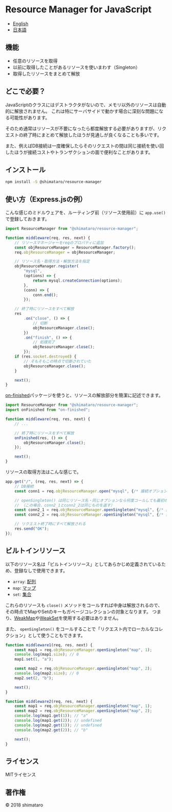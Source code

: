 Resource Manager for JavaScript
===

* [English](README.md)
* [日本語](README.ja.md)

## 機能
* 任意のリソースを取得
* 以前に取得したことがあるリソースを使いまわす（Singleton）
* 取得したリソースをまとめて解放

## どこで必要？
JavaScriptのクラスにはデストラクタがないので、メモリ以外のリソースは自動的に解放されません。
これは特にサーバサイドで動かす場合に深刻な問題になる可能性があります。

そのため通常はリソースが不要になったら都度解放する必要がありますが、リクエストの終了時にまとめて解放したほうが見通しが良くなることも多いです。

また、例えばDB接続は一度確保したらそのリクエストの間は同じ接続を使い回したほうが接続コストやトランザクションの面で便利なことがあります。

## インストール
```bash
npm install -S @shimataro/resource-manager
```

## 使い方（Express.jsの例）
こんな感じのミドルウェアを、ルーティング前（リソース使用前）に `app.use()` で登録しておきます。
```javascript
import ResourceManager from "@shimataro/resource-manager";

function middleware(req, res, next) {
    // リソースマネージャーをreqのプロパティに追加
    const objResourceManager = ResourceManager.factory();
    req.objResourceManager = objResourceManager;

    // リソース名・取得方法・解放方法を指定
    objResourceManager.register(
        "mysql",
        (options) => {
            return mysql.createConnection(options);
        },
        (conn) => {
            conn.end();
        });

    // 終了時にリソースをすべて解放
    res
        .on("close", () => {
            // 切断
            objResourceManager.close();
        })
        .on("finish", () => {
            // 処理完了
            objResourceManager.close();
        });
    if (res.socket.destroyed) {
        // そもそもこの時点で切断されていた
        objResourceManager.close();
    }

    next();
}
```

[on-finished](https://www.npmjs.com/package/on-finished)パッケージを使うと、リソースの解放部分を簡潔に記述できます。
```javascript
import ResourceManager from "@shimataro/resource-manager";
import onFinished from "on-finished";

function middleware(req, res, next) {
    // ...

    // 終了時にリソースをすべて解放
    onFinished(res, () => {
        objResourceManager.close();
    });

    next();
}
```

リソースの取得方法はこんな感じで。
```javascript
app.get("/", (req, res, next) => {
    // DB接続
    const conn1 = req.objResourceManager.open("mysql", {/* 接続オプション1 */});

    // openSingleton() は同じリソース名・同じオプションなら何度コールしても最初のリソースを使いまわす
    // （この場合、conn2_1とconn2_2は同じものを返す）
    const conn2_1 = req.objResourceManager.openSingleton("mysql", {/* 接続オプション2 */});
    const conn2_2 = req.objResourceManager.openSingleton("mysql", {/* 接続オプション2 */});

    // リクエスト終了時にすべて解放される
    res.send("OK");
});
```

## ビルトインリソース
以下のリソース名は「ビルトインリソース」としてあらかじめ定義されているため、登録なしで使用できます。
* `array`: [配列](https://developer.mozilla.org/docs/Web/JavaScript/Reference/Global_Objects/Array)
* `map`: [マップ](https://developer.mozilla.org/docs/Web/JavaScript/Reference/Global_Objects/Map)
* `set`: [集合](https://developer.mozilla.org/docs/Web/JavaScript/Reference/Global_Objects/Set)

これらのリソースも `close()` メソッドをコールすれば中身は解放されるので、その時点でMapやSetのキーもガベージコレクションの対象となります。
つまり、[WeakMap](https://developer.mozilla.org/docs/Web/JavaScript/Reference/Global_Objects/WeakMap)や[WeakSet](https://developer.mozilla.org/docs/Web/JavaScript/Reference/Global_Objects/WeakSet)を使用する必要はありません。

また、 `openSingleton()` をコールすることで「リクエスト内でローカルなコレクション」として使うこともできます。
```javascript
function middleware1(req, res, next) {
    const map1 = req.objResourceManager.openSingleton("map", 1);
    console.log(map1.size); // 0
    map1.set(1, "a");

    const map2 = req.objResourceManager.openSingleton("map", 2);
    console.log(map2.size); // 0
    map2.set(2, "b");

    next();
}

function middleware2(req, res, next) {
    const map1 = req.objResourceManager.openSingleton("map", 1);
    const map2 = req.objResourceManager.openSingleton("map", 2);
    console.log(map1.get(1)); // "a"
    console.log(map1.get(2)); // undefined
    console.log(map2.get(1)); // undefined
    console.log(map2.get(2)); // "b"

    next();
}
```

## ライセンス
MITライセンス

## 著作権
&copy; 2018 shimataro
